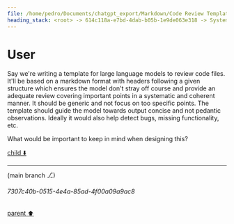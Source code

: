 ```yaml
---
file: /home/pedro/Documents/chatgpt_export/Markdown/Code Review Template Design.md
heading_stack: <root> -> 614c118a-e7bd-4dab-b05b-1e9de063e318 -> System -> 3131d9ce-3bbd-484f-ad76-d940b1b89d05 -> System -> aaa24d68-b640-47f4-8003-0fff2fcafd6c -> User -> dcb6f63d-9e74-4323-881a-676a66b09f52 -> Assistant -> Scope Definition -> Review Objective -> Ethical Guidelines -> Complexity -> Critical Sections -> Technical Depth -> Commentary and Rationale -> Code Smells and Anti-Patterns -> Suggested Improvements -> Test Coverage -> Concurrency and Performance -> Documentation -> aaa2cc11-bb55-4eb7-bac2-4a51c5c7fc26 -> User -> 6639f3ab-d612-4912-927a-c881ce116081 -> Assistant -> Structure and Formatting -> Content -> Interactivity -> Extensibility -> Usability -> Automation -> aaa20e00-6513-49de-97df-f6bf9c8c06c3 -> User -> 6ff1f292-044b-45be-997d-fd21ad691520 -> Assistant -> aaa299f2-2551-4084-8942-2f8df78204a5 -> User -> e0518dbf-f701-4180-98ce-d9545c7e087a -> Assistant -> aaa21371-7723-428e-b458-648552fa5e23 -> User -> f7a493ff-26df-4622-b69c-5cbe7de1042c -> Assistant -> aaa2456c-c3a5-42d2-821c-78656e0132eb -> User -> bf846e8e-cdd9-47db-b5f9-59059d933354 -> Assistant -> aaa2619d-0d4b-4eef-addf-d1d055249fa8 -> User
---
```

# User

Say we're writing a template for large language models to review code files. It'll be based on a markdown format with headers following a given structure which ensures the model don't stray off course and provide an adequate review covering important points in a systematic and coherent manner. It should be generic and not focus on too specific points. The template should guide the model towards output concise and not pedantic observations. Ideally it would also help  detect bugs, missing functionality, etc.

What would be important to keep in mind when designing this?

[child ⬇️](#7307c40b-0515-4e4a-85ad-4f00a09a9ac8)

---

(main branch ⎇)
###### 7307c40b-0515-4e4a-85ad-4f00a09a9ac8
[parent ⬆️](#aaa2619d-0d4b-4eef-addf-d1d055249fa8)
